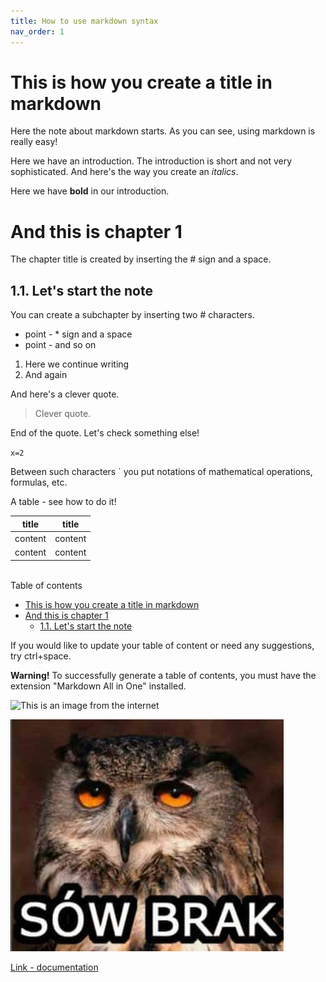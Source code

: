```yaml
---
title: How to use markdown syntax
nav_order: 1
---
```


This is how you create a title in markdown
========================
Here the note about markdown starts. As you can see, using markdown is really easy!

Here we have an introduction. The introduction is short and not very sophisticated. And here's the way you create an *italics*.

Here we have **bold** in our introduction.

# And this is chapter 1 

The chapter title is created by inserting the # sign and a space.

## 1.1. Let's start the note

You can create a subchapter by inserting two # characters.

* point - * sign and a space
* point - and so on

1. Here we continue writing
2. And again

And here's a clever quote.
>Clever quote.  

End of the quote. Let's check something else!

`x=2`

Between such characters ` you put notations of mathematical operations, formulas, etc.

A table - see how to do it!

| title   | title   |
|---------|---------|
| content | content |
| content | content |

\
Table of contents

- [This is how you create a title in markdown](#this-is-how-you-create-a-title-in-markdown)
- [And this is chapter 1](#and-this-is-chapter-1)
  - [1.1. Let's start the note](#11-lets-start-the-note)

If you would like to update your table of content or need any suggestions, try ctrl+space.

**Warning!** To successfully generate a table of contents, you must have the extension "Markdown All in One" installed.

![This is an image from the internet](https://4rooms.com.pl/userdata/public/gfx/1279cded36c5a39ffac5a8b86ffa654c.jpg)

![And this is an image from my computer](sowbrak.jpg)

[Link - documentation](https://daringfireball.net/projects/markdown/)



